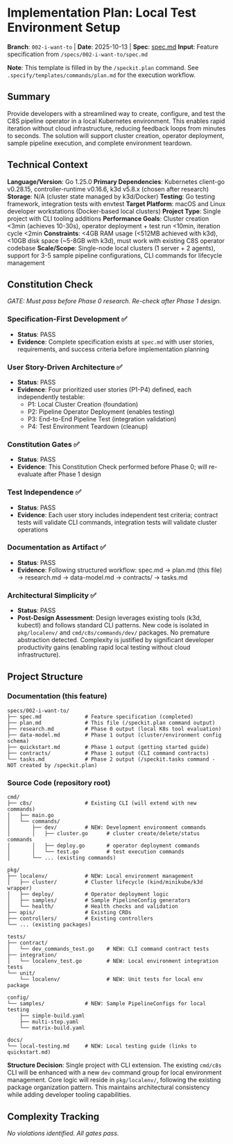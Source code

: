 # Implementation Plan: Local Test Environment Setup

**Branch**: `002-i-want-to` | **Date**: 2025-10-13 | **Spec**: [spec.md](./spec.md)
**Input**: Feature specification from `/specs/002-i-want-to/spec.md`

**Note**: This template is filled in by the `/speckit.plan` command. See `.specify/templates/commands/plan.md` for the execution workflow.

## Summary

Provide developers with a streamlined way to create, configure, and test the C8S pipeline operator in a local Kubernetes environment. This enables rapid iteration without cloud infrastructure, reducing feedback loops from minutes to seconds. The solution will support cluster creation, operator deployment, sample pipeline execution, and complete environment teardown.

## Technical Context

**Language/Version**: Go 1.25.0
**Primary Dependencies**: Kubernetes client-go v0.28.15, controller-runtime v0.16.6, k3d v5.8.x (chosen after research)
**Storage**: N/A (cluster state managed by k3d/Docker)
**Testing**: Go testing framework, integration tests with envtest
**Target Platform**: macOS and Linux developer workstations (Docker-based local clusters)
**Project Type**: Single project with CLI tooling additions
**Performance Goals**: Cluster creation <3min (achieves 10-30s), operator deployment + test run <10min, iteration cycle <2min
**Constraints**: <4GB RAM usage (<512MB achieved with k3d), <10GB disk space (~5-8GB with k3d), must work with existing C8S operator codebase
**Scale/Scope**: Single-node local clusters (1 server + 2 agents), support for 3-5 sample pipeline configurations, CLI commands for lifecycle management

## Constitution Check

*GATE: Must pass before Phase 0 research. Re-check after Phase 1 design.*

### Specification-First Development ✅
- **Status**: PASS
- **Evidence**: Complete specification exists at `spec.md` with user stories, requirements, and success criteria before implementation planning

### User Story-Driven Architecture ✅
- **Status**: PASS
- **Evidence**: Four prioritized user stories (P1-P4) defined, each independently testable:
  - P1: Local Cluster Creation (foundation)
  - P2: Pipeline Operator Deployment (enables testing)
  - P3: End-to-End Pipeline Test (integration validation)
  - P4: Test Environment Teardown (cleanup)

### Constitution Gates ✅
- **Status**: PASS
- **Evidence**: This Constitution Check performed before Phase 0; will re-evaluate after Phase 1 design

### Test Independence ✅
- **Status**: PASS
- **Evidence**: Each user story includes independent test criteria; contract tests will validate CLI commands, integration tests will validate cluster operations

### Documentation as Artifact ✅
- **Status**: PASS
- **Evidence**: Following structured workflow: spec.md → plan.md (this file) → research.md → data-model.md → contracts/ → tasks.md

### Architectural Simplicity ✅
- **Status**: PASS
- **Post-Design Assessment**: Design leverages existing tools (k3d, kubectl) and follows standard CLI patterns. New code is isolated in `pkg/localenv/` and `cmd/c8s/commands/dev/` packages. No premature abstraction detected. Complexity is justified by significant developer productivity gains (enabling rapid local testing without cloud infrastructure).

## Project Structure

### Documentation (this feature)

```
specs/002-i-want-to/
├── spec.md              # Feature specification (completed)
├── plan.md              # This file (/speckit.plan command output)
├── research.md          # Phase 0 output (local K8s tool evaluation)
├── data-model.md        # Phase 1 output (cluster/environment config schema)
├── quickstart.md        # Phase 1 output (getting started guide)
├── contracts/           # Phase 1 output (CLI command contracts)
└── tasks.md             # Phase 2 output (/speckit.tasks command - NOT created by /speckit.plan)
```

### Source Code (repository root)

```
cmd/
├── c8s/                 # Existing CLI (will extend with new commands)
│   ├── main.go
│   └── commands/
│       ├── dev/         # NEW: Development environment commands
│       │   ├── cluster.go      # cluster create/delete/status commands
│       │   ├── deploy.go       # operator deployment commands
│       │   └── test.go         # test execution commands
│       └── ... (existing commands)

pkg/
├── localenv/            # NEW: Local environment management
│   ├── cluster/         # Cluster lifecycle (kind/minikube/k3d wrapper)
│   ├── deploy/          # Operator deployment logic
│   ├── samples/         # Sample PipelineConfig generators
│   └── health/          # Health checks and validation
├── apis/                # Existing CRDs
├── controllers/         # Existing controllers
└── ... (existing packages)

tests/
├── contract/
│   └── dev_commands_test.go    # NEW: CLI command contract tests
├── integration/
│   └── localenv_test.go        # NEW: Local environment integration tests
└── unit/
    └── localenv/               # NEW: Unit tests for local env package

config/
└── samples/             # NEW: Sample PipelineConfigs for local testing
    ├── simple-build.yaml
    ├── multi-step.yaml
    └── matrix-build.yaml

docs/
└── local-testing.md     # NEW: Local testing guide (links to quickstart.md)
```

**Structure Decision**: Single project with CLI extension. The existing `cmd/c8s` CLI will be enhanced with a new `dev` command group for local environment management. Core logic will reside in `pkg/localenv/`, following the existing package organization pattern. This maintains architectural consistency while adding developer tooling capabilities.

## Complexity Tracking

*No violations identified. All gates pass.*
